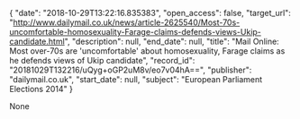 {
  "date": "2018-10-29T13:22:16.835383", 
  "open_access": false, 
  "target_url": "http://www.dailymail.co.uk/news/article-2625540/Most-70s-uncomfortable-homosexuality-Farage-claims-defends-views-Ukip-candidate.html", 
  "description": null, 
  "end_date": null, 
  "title": "Mail Online: Most over-70s are 'uncomfortable' about homosexuality, Farage claims as he defends views of Ukip candidate", 
  "record_id": "20181029T132216/uQyg+oGP2uM8v/eo7v04hA==", 
  "publisher": "dailymail.co.uk", 
  "start_date": null, 
  "subject": "European Parliament Elections 2014"
}

None